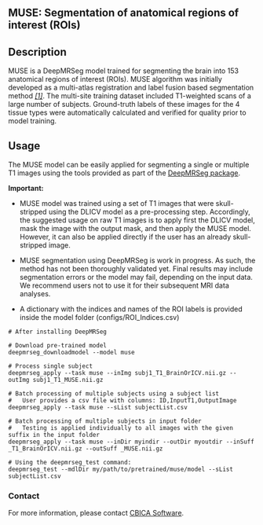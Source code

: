 ## MUSE: Segmentation of anatomical regions of interest (ROIs)

## Description

MUSE is a DeepMRSeg model trained for segmenting the brain into 153 anatomical regions of interest (ROIs). MUSE algorithm was initially developed as a multi-atlas registration and label fusion based segmentation method [_[1]_](https://www.ncbi.nlm.nih.gov/pmc/articles/PMC4806537). The multi-site training dataset included T1-weighted scans of a large number of subjects. Ground-truth labels of these images for the 4 tissue types were automatically calculated and verified for quality prior to model training.

## Usage

The MUSE model can be easily applied for segmenting a single or multiple T1 images using the tools provided as part of the [DeepMRSeg package](https://github.com/CBICA/DeepMRSeg). 

__Important:__ 

- MUSE model was trained using a set of T1 images that were skull-stripped using the DLICV model as a pre-processing step. Accordingly, the suggested usage on raw T1 images is to apply first the DLICV model, mask the image with the output mask, and then apply the MUSE model. However, it can also be applied directly if the user has an already skull-stripped image.

- MUSE segmentation using DeepMRSeg is work in progress. As such, the method has not been thoroughly validated yet. Final results may include segmentation errors or the model may fail, depending on the input data. We recommend users not to use it for their subsequent MRI data analyses.

- A dictionary with the indices and names of the ROI labels is provided inside the model folder (configs/ROI_Indices.csv)

```
# After installing DeepMRSeg

# Download pre-trained model
deepmrseg_downloadmodel --model muse

# Process single subject
deepmrseg_apply --task muse --inImg subj1_T1_BrainOrICV.nii.gz --outImg subj1_T1_MUSE.nii.gz

# Batch processing of multiple subjects using a subject list
#   User provides a csv file with columns: ID,InputT1,OutputImage
deepmrseg_apply --task muse --sList subjectList.csv

# Batch processing of multiple subjects in input folder 
#   Testing is applied individually to all images with the given suffix in the input folder
deepmrseg_apply --task muse --inDir myindir --outDir myoutdir --inSuff _T1_BrainOrICV.nii.gz --outSuff _MUSE.nii.gz

# Using the deepmrseg_test command:
deepmrseg_test --mdlDir my/path/to/pretrained/muse/model --sList subjectList.csv
```

### Contact
For more information, please contact <a href="mailto:software@cbica.upenn.edu">CBICA Software</a>.
